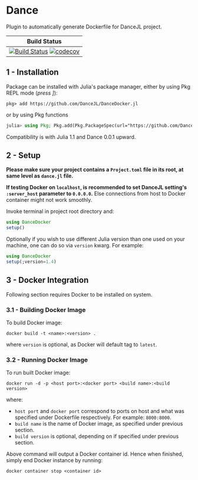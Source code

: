 # Dance

Plugin to automatically generate Dockerfile for DanceJL project.

| **Build Status**                                       |
|:------------------------------------------------------:|
| [![Build Status](https://travis-ci.com/DanceJL/DanceDocker.jl.svg?branch=master)](https://travis-ci.com/DanceJL/DanceDocker.jl)  [![codecov](https://codecov.io/gh/DanceJL/DanceDocker.jl/branch/master/graph/badge.svg)](https://codecov.io/gh/DanceJL/DanceDocker.jl)|

## 1 - Installation

Package can be installed with Julia's package manager, either by using Pkg REPL mode (*press ]*):

```
pkg> add https://github.com/DanceJL/DanceDocker.jl
```

or by using Pkg functions

```julia
julia> using Pkg; Pkg.add(Pkg.PackageSpec(url="https://github.com/DanceJL/DanceDocker.jl"))
```

Compatibility is with Julia 1.1 and Dance 0.0.1 upward.


## 2 - Setup

**Please make sure your project contains a `Project.toml` file in its root, at same level as `dance.jl` file.**

**If testing Docker on `localhost`, is recommended to set DanceJL setting's `:server_host` parameter to `0.0.0.0`.**
Else connections from host to Docker container might not work smoothly.

Invoke terminal in project root directory and:

```julia
using DanceDocker
setup()
```

Optionally if you wish to use different Julia version than one used on your machine, one can do so via `version` kwarg.
For example:

```julia
using DanceDocker
setup(;version=1.4)
```

## 3 - Docker Integration

Following section requires Docker to be installed on system.

### 3.1 - Building Docker Image

To build Docker image:

```
docker build -t <name>:<version> .
```

where `version` is optional, as Docker will default tag to `latest`.

### 3.2 - Running Docker Image

To run built Docker image:

```
docker run -d -p <host port>:<docker port> <build name>:<build version>
```

where:

- `host port` and `docker port` correspond to ports on host and what was specified under Dockerfile respectively. For example: `8000:8000`.
- `build name` is the name of Docker image, as specified under previous section.
- `build version` is optional, depending on if specified under previous section.

Above command will output a Docker container id.
Hence when finished, simply end Docker instance by running:

```
docker container stop <container id>
```
